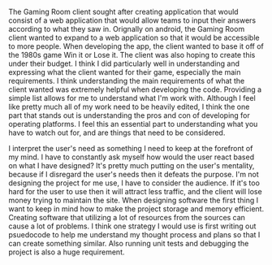  The Gaming Room client sought after creating application that would consist of a web application that would allow teams to input their answers according to what they saw in. Orignally on android, the Gaming Room client wanted to expand to a web application so that it would be accessible to more people. When developing the app, the client wanted to base it off of the 1980s game Win it or Lose it. The client was also hoping to create this under their budget. I think I did particularly well in understanding and expressing what the client wanted for their game, especially the main requirements. I think understanding the main requirements of what the client wanted was extremely helpful when developing the code. Providing a simple list allows for me to understand what I'm work with. Although I feel like pretty much all of my work need to be heavily edited, I think the one part that stands out is understanding the pros and con of developing for operating platforms. I feel this an essential part to understanding what you have to watch out for, and are things that need to be considered. 
 
   I interpret the user's need as something I need to keep at the forefront of my mind. I have to constantly ask myself how would the user react based on what I have designed? It's pretty much putting on the user's mentality, because if I disregard the user's needs then it defeats the purpose. I'm not designing the project for me use, I have to consider the audience. If it's too hard for the user to use then it will attract less traffic, and the client will lose money trying to maintain the site. When designing software the first thing I want to keep in mind how to make the project storage and memory efficient. Creating software that utilizing a lot of resources from the sources can cause a lot of problems. I think one strategy I would use is first writing out psuedocode to help me understand my thought process and plans so that I can create something similar. Also running unit tests and debugging the project is also a huge requirement. 
